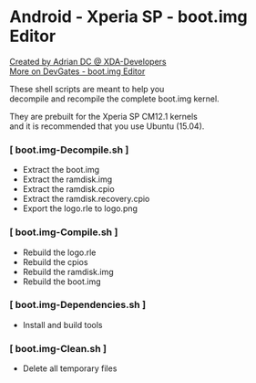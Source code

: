 # Android - Xperia SP - boot.img Editor
[Created by Adrian DC @ XDA-Developers](http://forum.xda-developers.com/member.php?u=2233641)
<br />
[More on DevGates - boot.img Editor](http://adriandc.comeze.com/xperiaspbootimg.html)

These shell scripts are meant to help you<br />
decompile and recompile the complete boot.img kernel.

They are prebuilt for the Xperia SP CM12.1 kernels<br />
and it is recommended that you use Ubuntu (15.04). 



### [ boot.img-Decompile.sh ]
- Extract the boot.img
- Extract the ramdisk.img
- Extract the ramdisk.cpio
- Extract the ramdisk.recovery.cpio
- Export the logo.rle to logo.png

### [ boot.img-Compile.sh ]
- Rebuild the logo.rle
- Rebuild the cpios
- Rebuild the ramdisk.img
- Rebuild the boot.img

### [ boot.img-Dependencies.sh ]
- Install and build tools

### [ boot.img-Clean.sh ]
- Delete all temporary files
